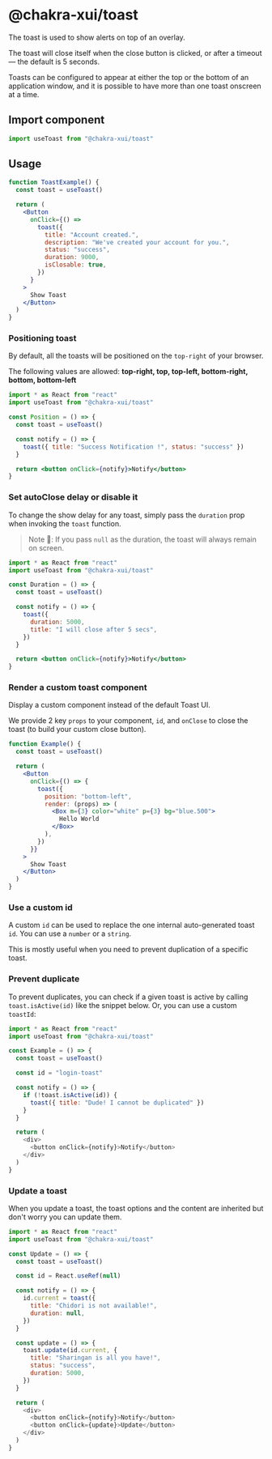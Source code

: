# @chakra-xui/toast

The toast is used to show alerts on top of an overlay.

The toast will close itself when the close button is clicked, or after a timeout
— the default is 5 seconds.

Toasts can be configured to appear at either the top or the bottom of an
application window, and it is possible to have more than one toast onscreen at a
time.

## Import component

```js
import useToast from "@chakra-xui/toast"
```

## Usage

```jsx
function ToastExample() {
  const toast = useToast()

  return (
    <Button
      onClick={() =>
        toast({
          title: "Account created.",
          description: "We've created your account for you.",
          status: "success",
          duration: 9000,
          isClosable: true,
        })
      }
    >
      Show Toast
    </Button>
  )
}
```

### Positioning toast

By default, all the toasts will be positioned on the `top-right` of your
browser.

The following values are allowed: **top-right, top, top-left, bottom-right,
bottom, bottom-left**

```jsx
import * as React from "react"
import useToast from "@chakra-xui/toast"

const Position = () => {
  const toast = useToast()

  const notify = () => {
    toast({ title: "Success Notification !", status: "success" })
  }

  return <button onClick={notify}>Notify</button>
}
```

### Set autoClose delay or disable it

To change the show delay for any toast, simply pass the `duration` prop when
invoking the `toast` function.

> Note 🚨: If you pass `null` as the duration, the toast will always remain on
> screen.

```jsx
import * as React from "react"
import useToast from "@chakra-xui/toast"

const Duration = () => {
  const toast = useToast()

  const notify = () => {
    toast({
      duration: 5000,
      title: "I will close after 5 secs",
    })
  }

  return <button onClick={notify}>Notify</button>
}
```

### Render a custom toast component

Display a custom component instead of the default Toast UI.

We provide 2 key `props` to your component, `id`, and `onClose` to close the
toast (to build your custom close button).

```jsx
function Example() {
  const toast = useToast()

  return (
    <Button
      onClick={() => {
        toast({
          position: "bottom-left",
          render: (props) => (
            <Box m={3} color="white" p={3} bg="blue.500">
              Hello World
            </Box>
          ),
        })
      }}
    >
      Show Toast
    </Button>
  )
}
```

### Use a custom id

A custom `id` can be used to replace the one internal auto-generated toast `id`.
You can use a `number` or a `string`.

This is mostly useful when you need to prevent duplication of a specific toast.

### Prevent duplicate

To prevent duplicates, you can check if a given toast is active by calling
`toast.isActive(id)` like the snippet below. Or, you can use a custom `toastId`:

```js
import * as React from "react"
import useToast from "@chakra-xui/toast"

const Example = () => {
  const toast = useToast()

  const id = "login-toast"

  const notify = () => {
    if (!toast.isActive(id)) {
      toast({ title: "Dude! I cannot be duplicated" })
    }
  }

  return (
    <div>
      <button onClick={notify}>Notify</button>
    </div>
  )
}
```

### Update a toast

When you update a toast, the toast options and the content are inherited but
don't worry you can update them.

```js
import * as React from "react"
import useToast from "@chakra-xui/toast"

const Update = () => {
  const toast = useToast()

  const id = React.useRef(null)

  const notify = () => {
    id.current = toast({
      title: "Chidori is not available!",
      duration: null,
    })
  }

  const update = () => {
    toast.update(id.current, {
      title: "Sharingan is all you have!",
      status: "success",
      duration: 5000,
    })
  }

  return (
    <div>
      <button onClick={notify}>Notify</button>
      <button onClick={update}>Update</button>
    </div>
  )
}
```

